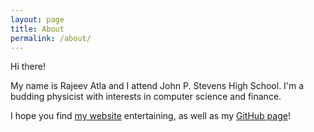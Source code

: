 ```yaml
---
layout: page
title: About
permalink: /about/
---
```

Hi there!



My name is Rajeev Atla and I attend John P. Stevens High School. I'm a budding physicist with interests in computer science and finance.

I hope you find [my website](RajeevAtla.github.io "My Website") entertaining, as well as my [GitHub page](https://github.com/RajeevAtla "My Github Page")!


